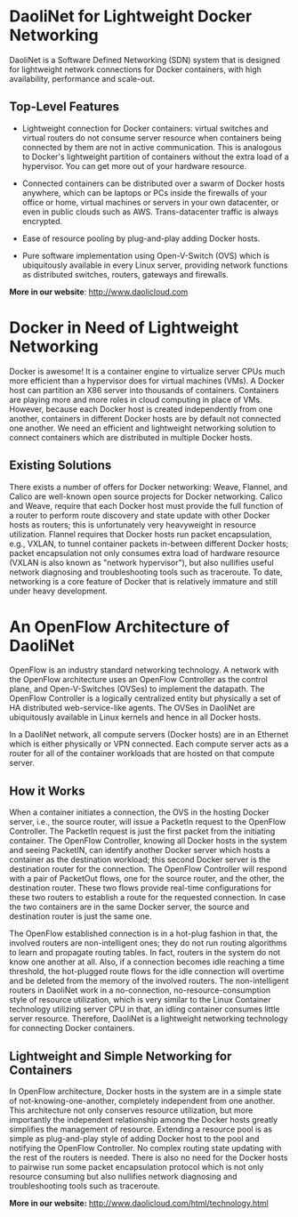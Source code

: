 DaoliNet for Lightweight Docker Networking
=================

DaoliNet is a Software Defined Networking (SDN) system that is designed for lightweight network connections for Docker containers, with high availability, performance and scale-out.

Top-Level Features
------------------
* Lightweight connection for Docker containers: virtual switches and virtual routers do not consume server resource when containers being connected by them are not in active communication. This is analogous to Docker's lightweight partition of containers without the extra load of a hypervisor. You can get more out of your hardware resource.

* Connected containers can be distributed over a swarm of Docker hosts anywhere, which can be laptops or PCs inside the firewalls of your office or home, virtual machines or servers in your own datacenter, or even in public clouds such as AWS. Trans-datacenter traffic is always encrypted.

* Ease of resource pooling by plug-and-play adding Docker hosts.

* Pure software implementation using Open-V-Switch (OVS) which is ubiquitously available in every Linux server, providing network functions as distributed switches, routers, gateways and firewalls.

**More in our website**:  http://www.daolicloud.com

Docker in Need of Lightweight Networking
=================

Docker is awesome! It is a container engine to virtualize server CPUs much more efficient than a hypervisor does for virtual machines (VMs). A Docker host can partition an X86 server into thousands of containers. Containers are playing more and more roles in cloud computing in place of VMs. However, because each Docker host is created independently from one another, containers in different Docker hosts are by default not connected one another. We need an efficient and lightweight networking solution to connect containers which are distributed in multiple Docker hosts.

Existing Solutions
------------------
There exists a number of offers for Docker networking: Weave, Flannel, and Calico are well-known open source projects for Docker networking. Calico and Weave, require that each Docker host must provide the full function of a router to perform route discovery and state update with other Docker hosts as routers; this is unfortunately very heavyweight in resource utilization. Flannel requires that Docker hosts run packet encapsulation, e.g., VXLAN, to tunnel container packets in-between different Docker hosts; packet encapsulation not only consumes extra load of hardware resource (VXLAN is also known as "network hypervisor"), but also nullifies useful network diagnosing and troubleshooting tools such as traceroute. To date, networking is a core feature of Docker that is relatively immature and still under heavy development.


An OpenFlow Architecture of DaoliNet
=========
OpenFlow is an industry standard networking technology. A network with the OpenFlow architecture uses an OpenFlow Controller as the control plane, and Open-V-Switches (OVSes) to implement the datapath. The OpenFlow Controller is a logically centralized entity but physically a set of HA distributed web-service-like agents. The OVSes in DaoliNet are ubiquitously available in Linux kernels and hence in all Docker hosts.

In a DaoliNet network, all compute servers (Docker hosts) are in an Ethernet which is either physically or VPN connected. Each compute server acts as a router for all of the container workloads that are hosted on that compute server.

How it Works
------------
When a container initiates a connection, the OVS in the hosting Docker server, i.e., the source router, will issue a PacketIn request to the OpenFlow Controller. The PacketIn request is just the first packet from the initiating container. The OpenFlow Controller, knowing all Docker hosts in the system and seeing PacketIN, can identify another Docker server which hosts a container as the destination workload; this second Docker server is the destination router for the connection. The OpenFlow Controller will respond with a pair of PacketOut flows, one for the source router, and the other, the destination router. These two flows provide real-time configurations for these two routers to establish a route for the requested connection. In case the two containers are in the same Docker server, the source and destination router is just the same one.

The OpenFlow established connection is in a hot-plug fashion in that, the involved routers are non-intelligent ones; they do not run routing algorithms to learn and propagate routing tables. In fact, routers in the system do not know one another at all. Also, if a connection becomes idle reaching a time threshold, the hot-plugged route flows for the idle connection will overtime and be deleted from the memory of the involved routers. The non-intelligent routers in DaoliNet work in a no-connection, no-resource-consumption style of resource utilization, which is very similar to the Linux Container technology utilizing server CPU in that, an idling container consumes little server resource. Therefore, DaoliNet is a lightweight networking technology for connecting Docker containers.

Lightweight and Simple Networking for Containers
----------
In OpenFlow architecture, Docker hosts in the system are in a simple state of not-knowing-one-another, completely independent from one another. This architecture not only conserves resource utilization, but more importantly the independent relationship among the Docker hosts greatly simplifies the management of resource. Extending a resource pool is as simple as plug-and-play style of adding Docker host to the pool and notifying the OpenFlow Controller. No complex routing state updating with the rest of the routers is needed. There is also no need for the Docker hosts to pairwise run some packet encapsulation protocol which is not only resource consuming but also nullifies network diagnosing and troubleshooting tools such as traceroute.

**More in our website:** http://www.daolicloud.com/html/technology.html
